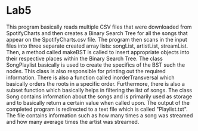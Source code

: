 # Lab5

This program basically reads multiple CSV files that were downloaded from 
SpotifyCharts and then creates a Binary Search Tree for all the songs that appear
on the SpotifyCharts.csv file. The program then scans in the input files into three
separate created array lists: songList, artistList, streamList. Then, a method
called makeBST is called to insert appropriate objects into their respective places
within the Binary Search Tree. The class SongPlaylist basically is used to create
the specifics of the BST such the nodes. This class is also responsible for printing
out the required information. There is also a function called inorderTransversal
which basically orders the roots in a specific order. Furthermore, there is also
a subset function which basically helps in filtering the list of songs. The class
Song contains information about the songs and is primarily used as storage
and to basically return a certain value when called upon. The output of the completed program
is redirected to a text file which is called "Playlist.txt". The file contains
information such as how many times a song was streamed and how many average times the 
artist was streamed.
